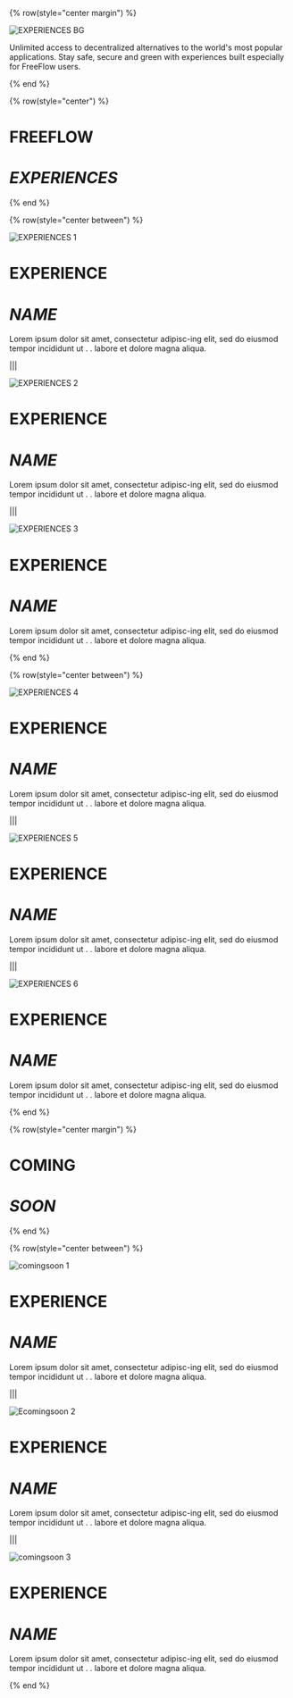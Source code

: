 <!-- section 1 (header) -->

{% row(style="center margin") %}

![EXPERIENCES BG](experiences/FF_experiences.png)

Unlimited access to decentralized alternatives to the world's most popular applications. Stay safe, secure and green with experiences built especially for FreeFlow users. 

{% end %}

<!-- section 2 (experiences) -->

{% row(style="center") %}


# FREEFLOW
# _EXPERIENCES_

{% end %}

<!-- experiences row 1 -->

{% row(style="center between") %}

![EXPERIENCES 1](experiences/FF_experiences_1.png)

# EXPERIENCE
# _NAME_

Lorem ipsum dolor sit amet, consectetur adipisc-ing elit, sed do eiusmod tempor incididunt ut . . labore et dolore magna aliqua. 

|||

![EXPERIENCES 2](experiences/___.png)

# EXPERIENCE
# _NAME_

Lorem ipsum dolor sit amet, consectetur adipisc-ing elit, sed do eiusmod tempor incididunt ut . . labore et dolore magna aliqua. 

|||

![EXPERIENCES 3](experiences/___.png)

# EXPERIENCE
# _NAME_

Lorem ipsum dolor sit amet, consectetur adipisc-ing elit, sed do eiusmod tempor incididunt ut . . labore et dolore magna aliqua. 

{% end %}

<!-- experiences row 2 -->

{% row(style="center between") %}

![EXPERIENCES 4](experiences/___.png)

# EXPERIENCE
# _NAME_

Lorem ipsum dolor sit amet, consectetur adipisc-ing elit, sed do eiusmod tempor incididunt ut . . labore et dolore magna aliqua. 

|||

![EXPERIENCES 5](experiences/___.png)

# EXPERIENCE
# _NAME_

Lorem ipsum dolor sit amet, consectetur adipisc-ing elit, sed do eiusmod tempor incididunt ut . . labore et dolore magna aliqua. 

|||

![EXPERIENCES 6](experiences/___.png)

# EXPERIENCE
# _NAME_

Lorem ipsum dolor sit amet, consectetur adipisc-ing elit, sed do eiusmod tempor incididunt ut . . labore et dolore magna aliqua. 

{% end %}

<!-- section 3 (header) -->

{% row(style="center margin") %}

# COMING
# _SOON_

{% end %}

<!-- coming soon row 1 -->

{% row(style="center between") %}

![comingsoon 1](experiences/___.png)

# EXPERIENCE
# _NAME_

Lorem ipsum dolor sit amet, consectetur adipisc-ing elit, sed do eiusmod tempor incididunt ut . . labore et dolore magna aliqua. 

|||

![Ecomingsoon 2](experiences/___.png)

# EXPERIENCE
# _NAME_

Lorem ipsum dolor sit amet, consectetur adipisc-ing elit, sed do eiusmod tempor incididunt ut . . labore et dolore magna aliqua. 

|||

![comingsoon 3](experiences/___.png)

# EXPERIENCE
# _NAME_

Lorem ipsum dolor sit amet, consectetur adipisc-ing elit, sed do eiusmod tempor incididunt ut . . labore et dolore magna aliqua. 

{% end %}
